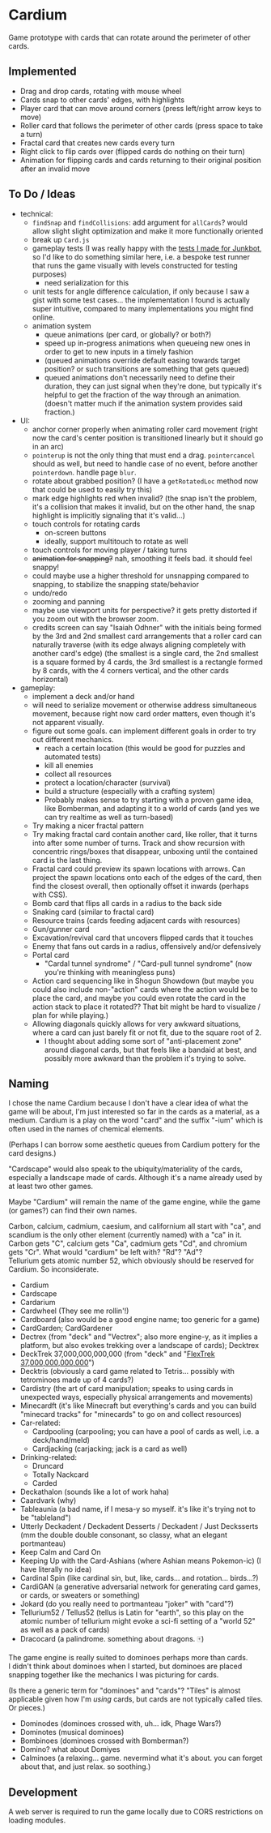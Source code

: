 # Cardium

Game prototype with cards that can rotate around the perimeter of other cards.

## Implemented

- Drag and drop cards, rotating with mouse wheel
- Cards snap to other cards' edges, with highlights
- Player card that can move around corners (press left/right arrow keys to move)
- Roller card that follows the perimeter of other cards (press space to take a turn)
- Fractal card that creates new cards every turn
- Right click to flip cards over (flipped cards do nothing on their turn)
- Animation for flipping cards and cards returning to their original position after an invalid move

## To Do / Ideas

- technical:
  - `findSnap` and `findCollisions`: add argument for `allCards`? would allow slight slight optimization and make it more functionally oriented
  - break up `Card.js`
  - gameplay tests (I was really happy with the [tests I made for Junkbot](https://1j01.github.io/janitorial-android/#tests), so I'd like to do something similar here, i.e. a bespoke test runner that runs the game visually with levels constructed for testing purposes)
    - need serialization for this
  - unit tests for angle difference calculation, if only because I saw a gist with some test cases... the implementation I found is actually super intuitive, compared to many implementations you might find online.
  - animation system
    - queue animations (per card, or globally? or both?)
    - speed up in-progress animations when queueing new ones in order to get to new inputs in a timely fashion
    - (queued animations override default easing towards target position? or such transitions are something that gets queued)
    - queued animations don't necessarily need to define their duration, they can just signal when they're done, but typically it's helpful to get the fraction of the way through an animation. (doesn't matter much if the animation system provides said fraction.)
- UI:
  - anchor corner properly when animating roller card movement (right now the card's center position is transitioned linearly but it should go in an arc)
  - `pointerup` is not the only thing that must end a drag. `pointercancel` should as well, but need to handle case of no event, before another `pointerdown`. handle page `blur`.
  - rotate about grabbed position? (I have a `getRotatedLoc` method now that could be used to easily try this)
  - mark edge highlights red when invalid? (the snap isn't the problem, it's a collision that makes it invalid, but on the other hand, the snap highlight is implicitly signaling that it's valid...)
  - touch controls for rotating cards
    - on-screen buttons
    - ideally, support multitouch to rotate as well
  - touch controls for moving player / taking turns
  - ~~animation for snapping?~~ nah, smoothing it feels bad. it should feel snappy!
  - could maybe use a higher threshold for unsnapping compared to snapping, to stabilize the snapping state/behavior
  - undo/redo
  - zooming and panning
  - maybe use viewport units for perspective? it gets pretty distorted if you zoom out with the browser zoom.
  - credits screen can say "Isaiah Odhner" with the initials being formed by the 3rd and 2nd smallest card arrangements that a roller card can naturally traverse (with its edge always aligning completely with another card's edge) (the smallest is a single card, the 2nd smallest is a square formed by 4 cards, the 3rd smallest is a rectangle formed by 8 cards, with the 4 corners vertical, and the other cards horizontal)
- gameplay:
  - implement a deck and/or hand
  - will need to serialize movement or otherwise address simultaneous movement, because right now card order matters, even though it's not apparent visually.
  - figure out some goals. can implement different goals in order to try out different mechanics.
    - reach a certain location (this would be good for puzzles and automated tests)
    - kill all enemies
    - collect all resources
    - protect a location/character (survival)
    - build a structure (especially with a crafting system)
    - Probably makes sense to try starting with a proven game idea, like Bomberman, and adapting it to a world of cards (and yes we can try realtime as well as turn-based)
  - Try making a nicer fractal pattern
  - Try making fractal card contain another card, like roller, that it turns into after some number of turns. Track and show recursion with concentric rings/boxes that disappear, unboxing until the contained card is the last thing.
  - Fractal card could preview its spawn locations with arrows. Can project the spawn locations onto each of the edges of the card, then find the closest overall, then optionally offset it inwards (perhaps with CSS).
  - Bomb card that flips all cards in a radius to the back side
  - Snaking card (similar to fractal card)
  - Resource trains (cards feeding adjacent cards with resources)
  - Gun/gunner card
  - Excavation/revival card that uncovers flipped cards that it touches
  - Enemy that fans out cards in a radius, offensively and/or defensively
  - Portal card
    - "Cardal tunnel syndrome" / "Card-pull tunnel syndrome" (now you're thinking with meaningless puns)
  - Action card sequencing like in Shogun Showdown (but maybe you could also include non-"action" cards where the action would be to place the card, and maybe you could even rotate the card in the action stack to place it rotated?? That bit might be hard to visualize / plan for while playing.)  
  - Allowing diagonals quickly allows for very awkward situations, where a card can just barely fit or not fit, due to the square root of 2.
    - I thought about adding some sort of "anti-placement zone" around diagonal cards, but that feels like a bandaid at best, and possibly more awkward than the problem it's trying to solve.


## Naming

I chose the name Cardium because I don't have a clear idea of what the game will be about, I'm just interested so far in the cards as a material, as a medium. Cardium is a play on the word "card" and the suffix "-ium" which is often used in the names of chemical elements.

(Perhaps I can borrow some aesthetic queues from Cardium pottery for the card designs.)

"Cardscape" would also speak to the ubiquity/materiality of the cards, especially a landscape made of cards. Although it's a name already used by at least two other games.

Maybe "Cardium" will remain the name of the game engine, while the game (or games?) can find their own names.

Carbon, calcium, cadmium, caesium, and californium all start with "ca", and scandium is the only other element (currently named) with a "ca" in it.  
Carbon gets "C", calcium gets "Ca", cadmium gets "Cd", and chromium gets "Cr". What would "cardium" be left with? "Rd"? "Ad"?  
Tellurium gets atomic number 52, which obviously should be reserved for Cardium. So inconsiderate.  

- Cardium
- Cardscape
- Cardarium
- Cardwheel (They see me rollin'!)
- Cardboard (also would be a good engine name; too generic for a game)
- CardGarden; CardGardener
- Dectrex (from "deck" and "Vectrex"; also more engine-y, as it implies a platform, but also evokes trekking over a landscape of cards); Decktrex
- DeckTrek 37,000,000,000,000 (from "deck" and "[FlexTrek 37,000,000,000,000](https://www.youtube.com/watch?v=ZAtzN_ScKXY)")
- Decktris (obviously a card game related to Tetris... possibly with tetrominoes made up of 4 cards?)
- Cardistry (the art of card manipulation; speaks to using cards in unexpected ways, especially physical arrangements and movements)
- Minecardft (it's like Minecraft but everything's cards and you can build "minecard tracks" for "minecards" to go on and collect resources)
- Car-related:
  - Cardpooling (carpooling; you can have a pool of cards as well, i.e. a deck/hand/meld)
  - Cardjacking (carjacking; jack is a card as well)
- Drinking-related:
  - Druncard
  - Totally Nackcard
  - Carded
- Deckathalon (sounds like a lot of work haha)
- Caardvark (why)
- Tableaunia (a bad name, if I mesa-y so myself. it's like it's trying not to be "tableland")
- Utterly Deckadent / Deckadent Desserts / Deckadent / Just Decksserts (mm the double double consonant, so classy, what an elegant portmanteau)
- Keep Calm and Card On
- Keeping Up with the Card-Ashians (where Ashian means Pokemon-ic) (I have literally no idea)
- Cardinal Spin (like cardinal sin, but, like, cards... and rotation... birds...?)
- CardiGAN (a generative adversarial network for generating card games, or cards, or sweaters or something)
- Jokard (do you really need to portmanteau "joker" with "card"?)
- Tellurium52 / Tellus52 (tellus is Latin for "earth", so this play on the atomic number of tellurium might evoke a sci-fi setting of a "world 52" as well as a pack of cards)
- Dracocard (a palindrome. something about dragons. 🀄)

The game engine is really suited to dominoes perhaps more than cards.  
I didn't think about dominoes when I started, but dominoes are placed snapping together like the mechanics I was picturing for cards.

(Is there a generic term for "dominoes" and "cards"? "Tiles" is almost applicable given how I'm *using* cards, but cards are not typically called tiles. Or pieces.)

- Dominodes (dominoes crossed with, uh... idk, Phage Wars?)
- Dominotes (musical dominoes)
- Bombinoes (dominoes crossed with Bomberman?)
- Domino? what about Domiyes
- Calminoes (a relaxing... game. nevermind what it's about. you can forget about that, and just relax. so soothing.)

## Development

A web server is required to run the game locally due to CORS restrictions on loading modules.

